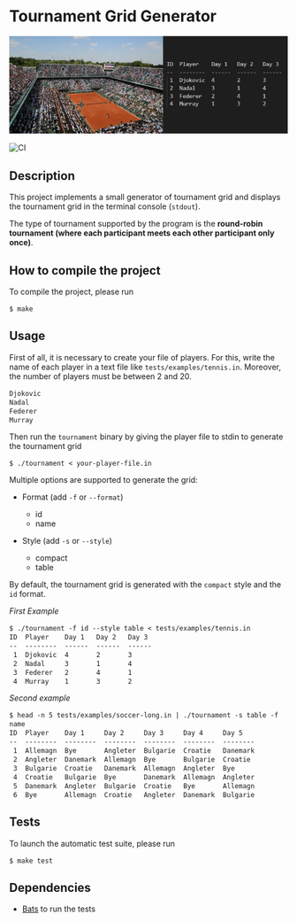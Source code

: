# Tournament Grid Generator

![Roland_Garros_Grid](images/readme-roland_garros.png)

![CI](https://github.com/vtemplie/Tournament-Grid-Generator/actions/workflows/ci.yml/badge.svg)

## Description

This project implements a small generator of tournament grid and displays the tournament grid in the terminal console (`stdout`).

The type of tournament supported by the program is the **round-robin tournament (where each participant meets each other participant only once)**.


## How to compile the project

To compile the project, please run

```
$ make
```

## Usage

First of all, it is necessary to create your file of players. For this,
write the name of each player in a text file like `tests/examples/tennis.in`. Moreover, the number of players must be between 2 and 20.

```
Djokovic
Nadal
Federer
Murray
```

Then run the `tournament` binary by giving the player file to stdin to generate the tournament grid

```
$ ./tournament < your-player-file.in 
```


Multiple options are supported to generate the grid:

* Format (add `-f` or `--format`)
    * id
    * name

* Style (add `-s` or `--style`)
    * compact
    * table

By default, the tournament grid is generated with the `compact` style and the `id` format.


*First Example*

```
$ ./tournament -f id --style table < tests/examples/tennis.in 
ID  Player    Day 1   Day 2   Day 3 
--  --------  ------  ------  ------
 1  Djokovic  4       2       3     
 2  Nadal     3       1       4     
 3  Federer   2       4       1     
 4  Murray    1       3       2 
```

*Second example*

```
$ head -n 5 tests/examples/soccer-long.in | ./tournament -s table -f name
ID  Player    Day 1     Day 2     Day 3     Day 4     Day 5   
--  --------  --------  --------  --------  --------  --------
 1  Allemagn  Bye       Angleter  Bulgarie  Croatie   Danemark
 2  Angleter  Danemark  Allemagn  Bye       Bulgarie  Croatie 
 3  Bulgarie  Croatie   Danemark  Allemagn  Angleter  Bye     
 4  Croatie   Bulgarie  Bye       Danemark  Allemagn  Angleter
 5  Danemark  Angleter  Bulgarie  Croatie   Bye       Allemagn
 6  Bye       Allemagn  Croatie   Angleter  Danemark  Bulgarie   
```


## Tests

To launch the automatic test suite, please run

```
$ make test
```

## Dependencies

* [Bats](https://github.com/sstephenson/bats) to run the tests